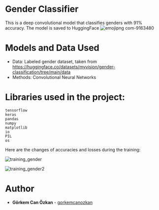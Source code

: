# Gender Classifier

This is a deep convolutional model that classifies genders with 91% accuracy. The model is saved to HuggingFace ![emojipng com-9163480](https://user-images.githubusercontent.com/71969715/178120301-ec2b329f-f924-4cff-b7a7-b6d5adb7f0e2.png)


# Models and Data Used
-   Data: Labeled gender dataset, taken from https://huggingface.co/datasets/myvision/gender-classification/tree/main/data
-   Methods: Convolutional Neural Networks

# Libraries used in the project:

    tensorflow
    keras
    pandas
    numpy
    matplotlib
    io
    PIL
    os

Here are the changes of accuracies and losses during the training:

![training_gender](https://user-images.githubusercontent.com/71969715/178120122-32e95be7-72a7-4994-9cb9-091363173f13.png)

![training_gender2](https://user-images.githubusercontent.com/71969715/178120124-c7d76d2f-1c85-4709-b772-45b0660c4712.png)

# Author

-   **Görkem Can Özkan**  - [gorkemcanozkan](https://github.com/gorkemcanozkan)
